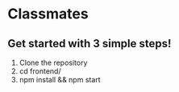 # Classmates

## Get started with 3 simple steps!

1. Clone the repository
2. cd frontend/
3. npm install && npm start
